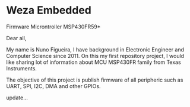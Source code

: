 # Weza Embedded
Firmware Microntroller MSP430FR59*

Dear all,

My name is Nuno Figueira, I have background in Electronic Engineer and Computer Science since 2011.
On this my first repository project, I would like sharing lot of information about MCU MSP430FR family from Texas Instruments.

The objective of this project is publish firmware of all peripheric such as UART, SPI, I2C, DMA and other GPIOs.

update...

